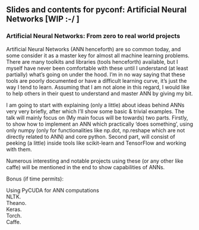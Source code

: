 ## Slides and contents for pyconf: Artificial Neural Networks [WIP :-/ ]


### Artificial Neural Networks: From zero to real world projects


Artificial Neural Networks (ANN henceforth) are so common today, and some consider it as a master key for almost all machine learning problems. There are many toolkits and libraries (tools henceforth) available, but I myself have never been comfortable with these until I understand (at least partially) what’s going on under the hood. I’m in no way saying that these tools are poorly documented or have a difficult learning curve, it’s just the way I tend to learn. Assuming that I am not alone in this regard, I would like to help others in their quest to understand and master ANN by giving my bit.

I am going to start with explaining (only a little) about ideas behind ANNs very very briefly, after which  I’ll show some basic & trivial examples. The talk will mainly focus on (My main focus will be towards) two parts. Firstly, to show how to implement an ANN which practically ‘does something’, using only numpy (only for functionalities like np.dot, np.reshape which are not directly related to ANN) and core python. Second part, will consist of peeking (a little) inside tools like scikit-learn and TensorFlow and working with them.

Numerous interesting and notable projects using these (or any other like caffe) will be mentioned in the end to show capabilities of ANNs.


Bonus (if time permits):

Using PyCUDA for ANN computations  
NLTK.   
Theano.  
Keras.  
Torch.   
Caffe.  
